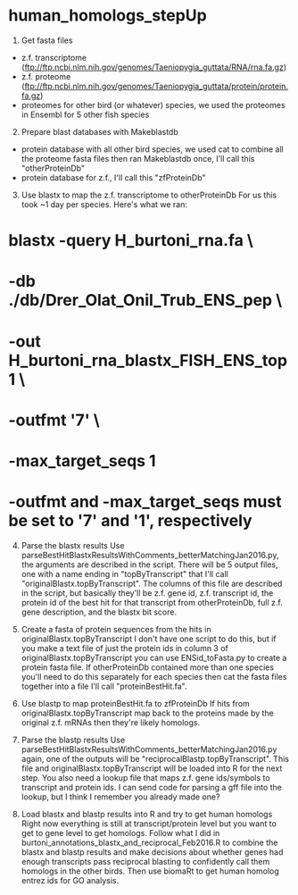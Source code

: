 # human_homologs_stepUp

1) Get fasta files
- z.f. transcriptome (ftp://ftp.ncbi.nlm.nih.gov/genomes/Taeniopygia_guttata/RNA/rna.fa.gz)
- z.f. proteome (ftp://ftp.ncbi.nlm.nih.gov/genomes/Taeniopygia_guttata/protein/protein.fa.gz)
- proteomes for other bird (or whatever) species, we used the proteomes in Ensembl for 5 other fish species

2) Prepare blast databases with Makeblastdb
- protein database with all other bird species, we used cat to combine all the proteome fasta files then ran Makeblastdb once, I'll call this "otherProteinDb"
- protein database for z.f., I'll call this "zfProteinDb"

3) Use blastx to map the z.f. transcriptome to otherProteinDb
For us this took ~1 day per species. Here's what we ran:
#	blastx -query H_burtoni_rna.fa \
#		   -db ./db/Drer_Olat_Onil_Trub_ENS_pep \
#		   -out H_burtoni_rna_blastx_FISH_ENS_top1 \
#		   -outfmt '7' \
#		   -max_target_seqs 1
#
#          -outfmt and -max_target_seqs must be set to '7' and '1', respectively

4)  Parse the blastx results
Use parseBestHitBlastxResultsWithComments_betterMatchingJan2016.py, the arguments are described in the script. There will be 5 output files, one with a name ending in "topByTranscript" that I'll call "originalBlastx.topByTranscript". The columns of this file are described in the script, but basically they'll be z.f. gene id, z.f. transcript id, the protein id of the best hit for that transcript from otherProteinDb, full z.f. gene description, and the blastx bit score. 

5) Create a fasta of protein sequences from the hits in originalBlastx.topByTranscript
I don't have one script to do this, but if you make a text file of just the protein ids in column 3 of originalBlastx.topByTranscript you can use ENSid_toFasta.py to create a protein fasta file. If otherProteinDb contained more than one species you'll need to do this separately for each species then cat the fasta files together into a file I'll call "proteinBestHit.fa".

6) Use blastp to map proteinBestHit.fa to zfProteinDb
If hits from originalBlastx.topByTranscript map back to the proteins made by the original z.f. mRNAs then they're likely homologs. 

7) Parse the blastp results
Use parseBestHitBlastxResultsWithComments_betterMatchingJan2016.py again, one of the outputs will be "reciprocalBlastp.topByTranscript". This file and originalBlastx.topByTranscript will be loaded into R for the next step. You also need a lookup file that maps z.f. gene ids/symbols to transcript and protein ids. I can send code for parsing a gff file into the lookup, but I think I remember you already made one?

8) Load blastx and blastp results into R and try to get human homologs 
Right now everything is still at transcript/protein level but you want to get to gene level to get homologs. Follow what I did in burtoni_annotations_blastx_and_reciprocal_Feb2016.R to combine the blastx and blastp results and make decisions about whether genes had enough transcripts pass reciprocal blasting to confidently call them homologs in the other birds. Then use biomaRt to get human homolog entrez ids for GO analysis.
